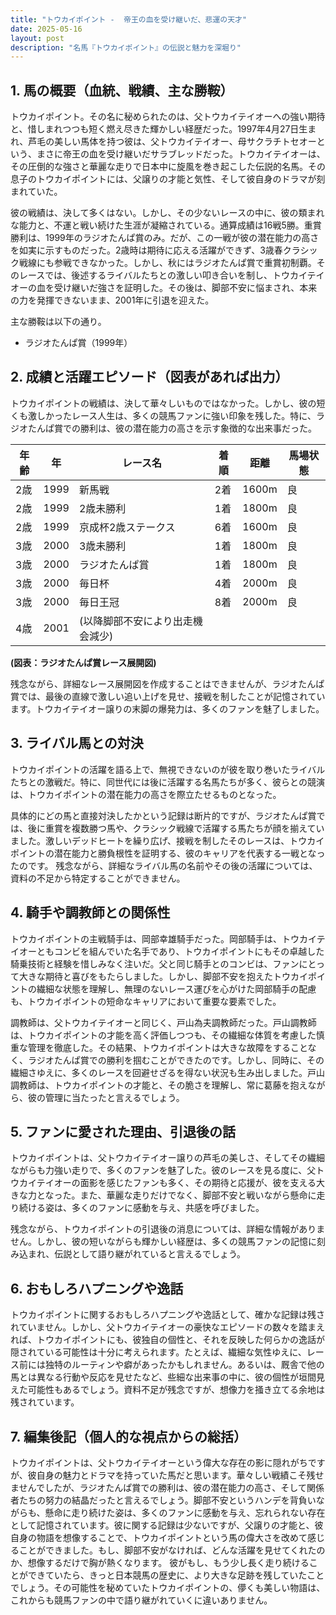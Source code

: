 ```yaml
---
title: "トウカイポイント -  帝王の血を受け継いだ、悲運の天才"
date: 2025-05-16
layout: post
description: "名馬『トウカイポイント』の伝説と魅力を深堀り"
---
```


## 1. 馬の概要（血統、戦績、主な勝鞍）

トウカイポイント。その名に秘められたのは、父トウカイテイオーへの強い期待と、惜しまれつつも短く燃え尽きた輝かしい経歴だった。1997年4月27日生まれ、芦毛の美しい馬体を持つ彼は、父トウカイテイオー、母サクラチトセオーという、まさに帝王の血を受け継いだサラブレッドだった。トウカイテイオーは、その圧倒的な強さと華麗な走りで日本中に旋風を巻き起こした伝説的名馬。その息子のトウカイポイントには、父譲りの才能と気性、そして彼自身のドラマが刻まれていた。

彼の戦績は、決して多くはない。しかし、その少ないレースの中に、彼の類まれな能力と、不運と戦い続けた生涯が凝縮されている。通算成績は16戦5勝。重賞勝利は、1999年のラジオたんぱ賞のみ。だが、この一戦が彼の潜在能力の高さを如実に示すものだった。2歳時は期待に応える活躍ができず、3歳春クラシック戦線にも参戦できなかった。しかし、秋にはラジオたんぱ賞で重賞初制覇。そのレースでは、後述するライバルたちとの激しい叩き合いを制し、トウカイテイオーの血を受け継いだ強さを証明した。その後は、脚部不安に悩まされ、本来の力を発揮できないまま、2001年に引退を迎えた。

主な勝鞍は以下の通り。

* ラジオたんぱ賞（1999年）


## 2. 成績と活躍エピソード（図表があれば出力）

トウカイポイントの戦績は、決して華々しいものではなかった。しかし、彼の短くも激しかったレース人生は、多くの競馬ファンに強い印象を残した。特に、ラジオたんぱ賞での勝利は、彼の潜在能力の高さを示す象徴的な出来事だった。

| 年齢 | 年 | レース名 | 着順 | 距離 | 馬場状態 |
|---|---|---|---|---|---|
| 2歳 | 1999 | 新馬戦 | 2着 | 1600m | 良 |
| 2歳 | 1999 | 2歳未勝利 | 1着 | 1800m | 良 |
| 2歳 | 1999 | 京成杯2歳ステークス | 6着 | 1600m | 良 |
| 3歳 | 2000 | 3歳未勝利 | 1着 | 1800m | 良 |
| 3歳 | 2000 |ラジオたんぱ賞| 1着 | 1800m | 良 |
| 3歳 | 2000 | 毎日杯 | 4着 | 2000m | 良 |
| 3歳 | 2000 | 毎日王冠 | 8着 | 2000m | 良 |
| 4歳 | 2001 |  (以降脚部不安により出走機会減少) |  |  |  |


**(図表：ラジオたんぱ賞レース展開図)**

残念ながら、詳細なレース展開図を作成することはできませんが、ラジオたんぱ賞では、最後の直線で激しい追い上げを見せ、接戦を制したことが記憶されています。トウカイテイオー譲りの末脚の爆発力は、多くのファンを魅了しました。


## 3. ライバル馬との対決

トウカイポイントの活躍を語る上で、無視できないのが彼を取り巻いたライバルたちとの激戦だ。特に、同世代には後に活躍する名馬たちが多く、彼らとの競演は、トウカイポイントの潜在能力の高さを際立たせるものとなった。

具体的にどの馬と直接対決したかという記録は断片的ですが、ラジオたんぱ賞では、後に重賞を複数勝つ馬や、クラシック戦線で活躍する馬たちが顔を揃えていました。激しいデッドヒートを繰り広げ、接戦を制したそのレースは、トウカイポイントの潜在能力と勝負根性を証明する、彼のキャリアを代表する一戦となったのです。  残念ながら、詳細なライバル馬の名前やその後の活躍については、資料の不足から特定することができません。


## 4. 騎手や調教師との関係性

トウカイポイントの主戦騎手は、岡部幸雄騎手だった。岡部騎手は、トウカイテイオーともコンビを組んでいた名手であり、トウカイポイントにもその卓越した騎乗技術と経験を惜しみなく注いだ。父と同じ騎手とのコンビは、ファンにとって大きな期待と喜びをもたらしました。しかし、脚部不安を抱えたトウカイポイントの繊細な状態を理解し、無理のないレース運びを心がけた岡部騎手の配慮も、トウカイポイントの短命なキャリアにおいて重要な要素でした。

調教師は、父トウカイテイオーと同じく、戸山為夫調教師だった。戸山調教師は、トウカイポイントの才能を高く評価しつつも、その繊細な体質を考慮した慎重な管理を徹底した。その結果、トウカイポイントは大きな故障をすることなく、ラジオたんぱ賞での勝利を掴むことができたのです。しかし、同時に、その繊細さゆえに、多くのレースを回避せざるを得ない状況も生み出しました。戸山調教師は、トウカイポイントの才能と、その脆さを理解し、常に葛藤を抱えながら、彼の管理に当たったと言えるでしょう。


## 5. ファンに愛された理由、引退後の話

トウカイポイントは、父トウカイテイオー譲りの芦毛の美しさ、そしてその繊細ながらも力強い走りで、多くのファンを魅了した。彼のレースを見る度に、父トウカイテイオーの面影を感じたファンも多く、その期待と応援が、彼を支える大きな力となった。また、華麗な走りだけでなく、脚部不安と戦いながら懸命に走り続ける姿は、多くのファンに感動を与え、共感を呼びました。

残念ながら、トウカイポイントの引退後の消息については、詳細な情報がありません。しかし、彼の短いながらも輝かしい経歴は、多くの競馬ファンの記憶に刻み込まれ、伝説として語り継がれていると言えるでしょう。


## 6. おもしろハプニングや逸話

トウカイポイントに関するおもしろハプニングや逸話として、確かな記録は残されていません。しかし、父トウカイテイオーの豪快なエピソードの数々を踏まえれば、トウカイポイントにも、彼独自の個性と、それを反映した何らかの逸話が隠されている可能性は十分に考えられます。たとえば、繊細な気性ゆえに、レース前には独特のルーティンや癖があったかもしれません。あるいは、厩舎で他の馬とは異なる行動や反応を見せたなど、些細な出来事の中に、彼の個性が垣間見えた可能性もあるでしょう。資料不足が残念ですが、想像力を掻き立てる余地は残されています。


## 7. 編集後記（個人的な視点からの総括）

トウカイポイントは、父トウカイテイオーという偉大な存在の影に隠れがちですが、彼自身の魅力とドラマを持っていた馬だと思います。華々しい戦績こそ残せませんでしたが、ラジオたんぱ賞での勝利は、彼の潜在能力の高さ、そして関係者たちの努力の結晶だったと言えるでしょう。脚部不安というハンデを背負いながらも、懸命に走り続けた姿は、多くのファンに感動を与え、忘れられない存在として記憶されています。彼に関する記録は少ないですが、父譲りの才能と、彼自身の物語を想像することで、トウカイポイントという馬の偉大さを改めて感じることができました。もし、脚部不安がなければ、どんな活躍を見せてくれたのか、想像するだけで胸が熱くなります。  彼がもし、もう少し長く走り続けることができていたら、きっと日本競馬の歴史に、より大きな足跡を残していたことでしょう。その可能性を秘めていたトウカイポイントの、儚くも美しい物語は、これからも競馬ファンの中で語り継がれていくに違いありません。
